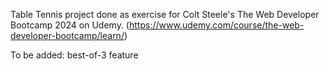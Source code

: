 Table Tennis project done as exercise for Colt Steele's The Web Developer Bootcamp 2024 on Udemy.
(https://www.udemy.com/course/the-web-developer-bootcamp/learn/)

To be added: best-of-3 feature
